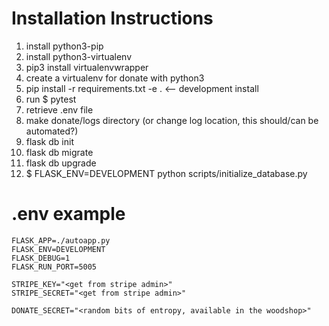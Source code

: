 # Installation Instructions

1. install python3-pip
2. install python3-virtualenv
3. pip3 install virtualenvwrapper
4. create a virtualenv for donate with python3
5. pip install -r requirements.txt -e . <-- development install
6. run $ pytest
7. retrieve .env file
8. make donate/logs directory (or change log location, this should/can be automated?)
9. flask db init
10. flask db migrate
11. flask db upgrade
12. $ FLASK_ENV=DEVELOPMENT python scripts/initialize_database.py

# .env example

```
FLASK_APP=./autoapp.py
FLASK_ENV=DEVELOPMENT
FLASK_DEBUG=1
FLASK_RUN_PORT=5005

STRIPE_KEY="<get from stripe admin>"
STRIPE_SECRET="<get from stripe admin>"

DONATE_SECRET="<random bits of entropy, available in the woodshop>"
```
